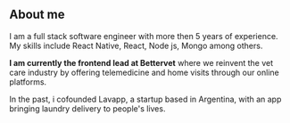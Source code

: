 ## About me

I am a full stack software engineer with more then 5 years of experience.
My skills include React Native, React, Node js, Mongo among others.

**I am currently the frontend lead at Bettervet** where we reinvent the vet care industry by offering telemedicine and home visits through our online platforms.

In the past, i cofounded Lavapp, a startup based in Argentina, with an app bringing laundry delivery to people's lives.
